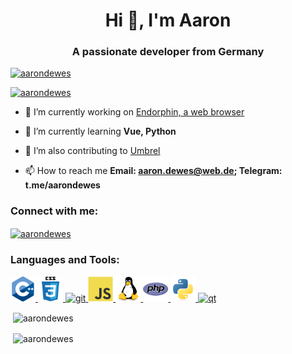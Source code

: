 <h1 align="center">Hi 👋, I'm Aaron</h1>
<h3 align="center">A passionate developer from Germany</h3>

<p align="left"> <a href="https://github.com/ryo-ma/github-profile-trophy"><img src="https://github-profile-trophy.vercel.app/?username=aarondewes" alt="aarondewes" /></a> </p>

<p align="left"> <a href="https://twitter.com/aarondewes" target="blank"><img src="https://img.shields.io/twitter/follow/aarondewes?logo=twitter&style=for-the-badge" alt="aarondewes" /></a> </p>

- 🔭 I’m currently working on [Endorphin, a web browser](gitlab.com/EndorphinBrowser)

- 🌱 I’m currently learning **Vue, Python**

- 🔭 I’m also contributing to [Umbrel](github.com/getumbrel)

- 📫 How to reach me **Email: aaron.dewes@web.de; Telegram: t.me/aarondewes**

<h3 align="left">Connect with me:</h3>
<p align="left">
<a href="https://twitter.com/aarondewes" target="blank"><img align="center" src="https://cdn.jsdelivr.net/npm/simple-icons@3.0.1/icons/twitter.svg" alt="aarondewes" height="30" width="40" /></a>
</p>

<h3 align="left">Languages and Tools:</h3>
<p align="left"> <a href="https://www.w3schools.com/cpp/" target="_blank"> <img src="https://raw.githubusercontent.com/devicons/devicon/master/icons/cplusplus/cplusplus-original.svg" alt="cplusplus" width="40" height="40"/> </a> <a href="https://www.w3schools.com/css/" target="_blank"> <img src="https://raw.githubusercontent.com/devicons/devicon/master/icons/css3/css3-original-wordmark.svg" alt="css3" width="40" height="40"/> </a> <a href="https://git-scm.com/" target="_blank"> <img src="https://www.vectorlogo.zone/logos/git-scm/git-scm-icon.svg" alt="git" width="40" height="40"/> </a> <a href="https://developer.mozilla.org/en-US/docs/Web/JavaScript" target="_blank"> <img src="https://raw.githubusercontent.com/devicons/devicon/master/icons/javascript/javascript-original.svg" alt="javascript" width="40" height="40"/> </a> <a href="https://www.linux.org/" target="_blank"> <img src="https://raw.githubusercontent.com/devicons/devicon/master/icons/linux/linux-original.svg" alt="linux" width="40" height="40"/> </a> <a href="https://www.php.net" target="_blank"> <img src="https://raw.githubusercontent.com/devicons/devicon/master/icons/php/php-original.svg" alt="php" width="40" height="40"/> </a> <a href="https://www.python.org" target="_blank"> <img src="https://raw.githubusercontent.com/devicons/devicon/master/icons/python/python-original.svg" alt="python" width="40" height="40"/> </a> <a href="https://www.qt.io/" target="_blank"> <img src="https://upload.wikimedia.org/wikipedia/commons/0/0b/Qt_logo_2016.svg" alt="qt" width="40" height="40"/> </a> </p>

<p>&nbsp;<img align="center" src="https://github-readme-stats.vercel.app/api?username=aarondewes&show_icons=true&locale=en" alt="aarondewes" /></p>
<p>&nbsp;<img align="center" src="https://github-readme-stats.vercel.app/api/top-langs?username=AaronDewes&show_icons=true&locale=en" alt="aarondewes" /></p>


